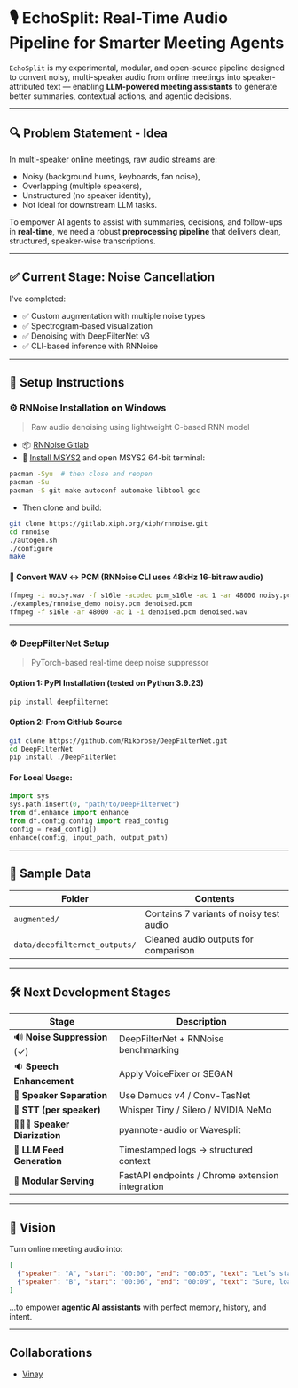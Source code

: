# 🎙️ **EchoSplit: Real-Time Audio Pipeline for Smarter Meeting Agents**

`EchoSplit` is my experimental, modular, and open-source pipeline designed to convert noisy, multi-speaker audio from online meetings into speaker-attributed text — enabling **LLM-powered meeting assistants** to generate better summaries, contextual actions, and agentic decisions.

---

## 🔍 **Problem Statement - Idea**

In multi-speaker online meetings, raw audio streams are:

* Noisy (background hums, keyboards, fan noise),
* Overlapping (multiple speakers),
* Unstructured (no speaker identity),
* Not ideal for downstream LLM tasks.

To empower AI agents to assist with summaries, decisions, and follow-ups in **real-time**, we need a robust **preprocessing pipeline** that delivers clean, structured, speaker-wise transcriptions.

---

## ✅ Current Stage: **Noise Cancellation**

I've completed:

* ✅ Custom augmentation with multiple noise types
* ✅ Spectrogram-based visualization
* ✅ Denoising with DeepFilterNet v3
* ✅ CLI-based inference with RNNoise

---

## 🔧 **Setup Instructions**

### ⚙️ **RNNoise Installation on Windows**

> Raw audio denoising using lightweight C-based RNN model

* 📦 [RNNoise Gitlab](https://gitlab.xiph.org/xiph/rnnoise/)
* 🧰 [Install MSYS2](https://www.msys2.org/) and open MSYS2 64-bit terminal:

```bash
pacman -Syu  # then close and reopen
pacman -Su
pacman -S git make autoconf automake libtool gcc
```

* Then clone and build:

```bash
git clone https://gitlab.xiph.org/xiph/rnnoise.git
cd rnnoise
./autogen.sh
./configure
make
```

#### 🔁 **Convert WAV ↔ PCM (RNNoise CLI uses 48kHz 16-bit raw audio)**

```bash
ffmpeg -i noisy.wav -f s16le -acodec pcm_s16le -ac 1 -ar 48000 noisy.pcm
./examples/rnnoise_demo noisy.pcm denoised.pcm
ffmpeg -f s16le -ar 48000 -ac 1 -i denoised.pcm denoised.wav
```

---

### ⚙️ **DeepFilterNet Setup**

> PyTorch-based real-time deep noise suppressor

#### **Option 1: PyPI Installation (tested on Python 3.9.23)**

```bash
pip install deepfilternet
```

#### **Option 2: From GitHub Source**

```bash
git clone https://github.com/Rikorose/DeepFilterNet.git
cd DeepFilterNet
pip install ./DeepFilterNet
```

#### **For Local Usage:**

```python
import sys
sys.path.insert(0, "path/to/DeepFilterNet")
from df.enhance import enhance
from df.config.config import read_config
config = read_config()
enhance(config, input_path, output_path)
```

---

## 📁 **Sample Data**

| Folder                        | Contents                                |
| ----------------------------- | --------------------------------------- |
| `augmented/`                  | Contains 7 variants of noisy test audio |
| `data/deepfilternet_outputs/` | Cleaned audio outputs for comparison    |

---

## 🛠️ **Next Development Stages**

| Stage                            | Description                                      |
| -------------------------------- | ------------------------------------------------ |
| 🔊 **Noise Suppression** (✓)     | DeepFilterNet + RNNoise benchmarking             |
| 🔉 **Speech Enhancement**        | Apply VoiceFixer or SEGAN                        |
| 🧍 **Speaker Separation**        | Use Demucs v4 / Conv-TasNet                      |
| 🧠 **STT (per speaker)**         | Whisper Tiny / Silero / NVIDIA NeMo              |
| 🧑‍🤝‍🧑 **Speaker Diarization** | pyannote-audio or Wavesplit                      |
| 📝 **LLM Feed Generation**       | Timestamped logs → structured context            |
| 🧩 **Modular Serving**           | FastAPI endpoints / Chrome extension integration |

---

## 🚀 **Vision**

Turn online meeting audio into:

```json
[
  {"speaker": "A", "start": "00:00", "end": "00:05", "text": "Let’s start the demo."},
  {"speaker": "B", "start": "00:06", "end": "00:09", "text": "Sure, loading now."}
]
```

...to empower **agentic AI assistants** with perfect memory, history, and intent.

---
## **Collaborations**
- [Vinay](https://github.com/Dvinaykumar6)

